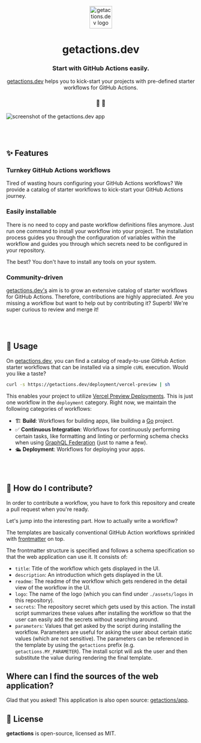 <p align="center">
  <a href="https://getactions.dev">
    <img alt="getactions.dev logo" src="https://res.cloudinary.com/drfaodoe5/image/upload/v1712678223/logo-getactions.dev.png" width="60" />
  </a>
</p>
<h1 align="center">
  getactions.dev
</h1>

<h3 align="center">
  Start with GitHub Actions easily.
</h3>
<p align="center">
  <a href="https://getactions.dev">getactions.dev</a> helps you to kick-start your projects with pre-defined starter workflows for GitHub Actions.
</p>

<h3 align="center">
 🤖 🚀
</h3>

<img alt="screenshot of the getactions.dev app" src="https://res.cloudinary.com/drfaodoe5/image/upload/v1712677753/getactions.dev.png" />

<br>

<br /><br />

## ✨ Features

### Turnkey GitHub Actions workflows 

Tired of wasting hours configuring your GitHub Actions workflows? We provide a catalog of starter workflows to kick-start your GitHub Actions journey.

### Easily installable

There is no need to copy and paste workflow definitions files anymore. Just run one command to install your workflow into your project. The installation process guides you through the configuration of variables within the workflow and guides you through which secrets need to be configured in your repository.

The best? You don't have to install any tools on your system.

### Community-driven

[getactions.dev's](https://getactions.dev) aim is to grow an extensive catalog of starter workflows for GitHub Actions. Therefore, contributions are highly appreciated. Are you missing a workflow but want to help out by contributing it? Superb! We're super curious to review and merge it!

<br /><br />

## 🚀 Usage

On [getactions.dev](https://getactions.dev), you can find a catalog of ready-to-use GitHub Action starter workflows that can be installed via a simple `cURL` execution. Would you like a taste?

```sh
curl -s https://getactions.dev/deployment/vercel-preview | sh
```

This enables your project to utilize [Vercel Preview Deployments](https://vercel.com/docs/deployments/preview-deployments). This is just one workflow in the `deployment` category. Right now, we maintain the following categories of workflows:

- 🏗️ **Build**: Workflows for building apps, like building a [Go](https://go.dev) project.
- ✅ **Continuous Integration**: Workflows for continuously performing certain tasks, like formatting and linting or performing schema checks when using [GraphQL Federation](https://graphql.com/learn/federated-architecture/) (just to name a few).
- 🛳️ **Deployment**: Workflows for deploying your apps.

<br /><br />

## 🫶 How do I contribute?

In order to contribute a workflow, you have to fork this repository and create a pull request when you're ready.

Let's jump into the interesting part. How to actually write a workflow?

The templates are basically conventional GitHub Action workflows sprinkled with [frontmatter](https://assemble.io/docs/YAML-front-matter.html) on top.

The frontmatter structure is specified and follows a schema specification so that the web application can use it. It consists of:

- `title`: Title of the workflow which gets displayed in the UI.
- `description`: An introduction which gets displayed in the UI.
- `readme`: The readme of the workflow which gets rendered in the detail view of the workflow in the UI.
- `logo`: The name of the logo (which you can find under `./assets/logos` in this repository).
- `secrets`: The repository secret which gets used by this action. The install script summarizes these values after installing the workflow so that the user can easily add the secrets without searching around.
- `parameters`: Values that get asked by the script during installing the workflow. Parameters are useful for asking the user about certain static values (which are not sensitive). The parameters can be referenced in the template by using the `getactions` prefix (e.g. `getactions.MY_PARAMETER`). The install script will ask the user and then substitute the value during rendering the final template.

## Where can I find the sources of the web application?

Glad that you asked! This application is also open source: [getactions/app](https://github.com/getactions/app).

## 📝 License

**getactions** is open-source, licensed as MIT.
